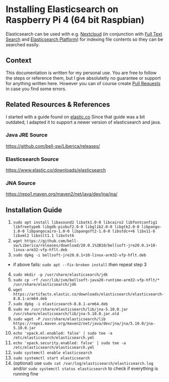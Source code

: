 
# Installing Elasticsearch on Raspberry Pi 4 (64 bit Raspbian)
Elasticsearch can be used with e.g. [Nextcloud]() (in conjunction with [Full Text Search](https://apps.nextcloud.com/apps/fulltextsearch) and [Elasticsearch Platform](https://apps.nextcloud.com/apps/fulltextsearch_elasticsearch))
for indexing file contents so they can be searched easily.

## Context
This documentation is written for my personal use. You are free to follow the steps or reference them, but I give absolutetly no guarantee or support for anything written here.
However you can of course create [Pull Requests](https://github.com/phil-lipp/RaspberryPi_Nextcloud/pulls) in case you find some errors.

## Related Resources & References
I started with a guide found on [elastic.co](https://discuss.elastic.co/t/installing-elasticsearch-7-4-on-a-raspberry-pi-4-raspbian-buster/202599/9)
Since that guide was a bit outdated, I adapted it to support a newer version of elasticsearch and java. 

### Java JRE Source
https://github.com/bell-sw/Liberica/releases/

### Elasticsearch Source
https://www.elastic.co/downloads/elasticsearch

### JNA Source
https://repo1.maven.org/maven2/net/java/dev/jna/jna/

## Installation Guide
1. `sudo apt install libasound2 libatk1.0-0 libcairo2 libfontconfig1 libfreetype6 libgdk-pixbuf2.0-0 libglib2.0-0 libgtk2.0-0 libpango-1.0-0 libpangocairo-1.0-0 libpangoft2-1.0-0 libstdc++6 libx11-6 libxml2 libxslt1.1 libxtst6`
2. `wget https://github.com/bell-sw/Liberica/releases/download/20.0.1%2B10/bellsoft-jre20.0.1+10-linux-arm32-vfp-hflt.deb`
3. `sudo dpkg -i bellsoft-jre20.0.1+10-linux-arm32-vfp-hflt.deb`
- if above fails: `sudo apt --fix-broken install` then repeat step 3
4. `sudo mkdir -p /usr/share/elasticsearch/jdk`
5. `sudo cp -rf /usr/lib/jvm/bellsoft-java20-runtime-arm32-vfp-hflt/* /usr/share/elasticsearch/jdk`
6. `wget https://artifacts.elastic.co/downloads/elasticsearch/elasticsearch-8.8.1-arm64.deb`
7. `sudo dpkg -i elasticsearch-8.8.1-arm64.deb`
8. `sudo mv /usr/share/elasticsearch/lib/jna-5.10.0.jar /usr/share/elasticsearch/lib/jna-5.10.0.jar.old`
9. `sudo wget -P /usr/share/elasticsearch/lib https://repo1.maven.org/maven2/net/java/dev/jna/jna/5.10.0/jna-5.10.0.jar`
10. `echo 'xpack.ml.enabled: false' | sudo tee -a /etc/elasticsearch/elasticsearch.yml`
11. `echo 'xpack.security.enabled: false' | sudo tee -a /etc/elasticsearch/elasticsearch.yml`
12. `sudo systemctl enable elasticsearch`
13. `sudo systemctl start elasticsearch`
14. (optional) use `sudo cat /var/log/elasticsearch/elasticsearch.log` and/or `sudo systemctl status elasticsearch` to check if everything is running fine 

